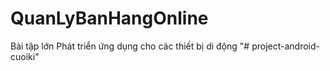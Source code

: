 # QuanLyBanHangOnline
Bài tập lớn Phát triển ứng dụng cho các thiết bị di động
"# project-android-cuoiki" 
